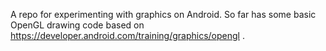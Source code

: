 A repo for experimenting with graphics on Android.  So far has some basic OpenGL
drawing code based on https://developer.android.com/training/graphics/opengl .
